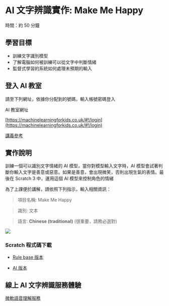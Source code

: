 # AI 文字辨識實作: Make Me Happy

時間：約 50 分鐘

## 學習目標

- 訓練文字識別模型
- 了解電腦如何被訓練可以從文字中判斷情緒
- 監督式學習的系統如何處理未預期的輸入

## 登入 AI 教室

請至下列網址，依據你分配到的號碼，輸入帳號密碼登入

AI 教室網址

[https://machinelearningforkids.co.uk/#!/login](https://machinelearningforkids.co.uk/#!/login)

[講義參考](https://docs.google.com/document/d/16ssKzdYqZx2pMcimj37IU8dZieNsowmyrh8mucKlj0s/edit?usp=sharing)

## 實作說明

訓練一個可以識別文字情緒的 AI 模型，當你對模型輸入文字時，AI 模型會試著判斷你輸入文字是善意或惡意。如果是善意，會出現微笑，否則出現生氣的表情。最後在 Scratch 3 中，運用這個 AI 模型來控制角色的情緒

為了上課便於講解，請依照下列指示，輸入相關資訊：

> 項目名稱: Make Me Happy

> 識別: 文本

> 語言: **Chinese (traditional)** (很重要，請務必選對)

![](https://i.imgur.com/bVJrp5j.png)

### Scratch 程式碼下載

- [Rule base 版本](https://ai4kids-20190713.s3-ap-southeast-1.amazonaws.com/day2/makemehappy-1.sb3)

- [AI 版本](https://ai4kids-20190713.s3-ap-southeast-1.amazonaws.com/day2/makemehappy-2.sb3)

## 線上 AI 文字辨識服務體驗

[微軟語音理解服務](https://azure.microsoft.com/en-us/services/cognitive-services/language-understanding-intelligent-service/)
